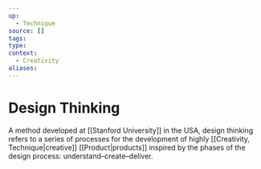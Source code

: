 ```yaml
---
up:
  - Technique
source: []
tags: 
type:
context:
  - Creativity
aliases:
---
```


# Design Thinking

A method developed at [[Stanford University]] in the USA, design thinking refers to a series of processes for the development of highly [[Creativity, Technique|creative]] [[Product|products]] inspired by the phases of the design process: understand–create–deliver.

